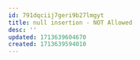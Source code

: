 ```yaml
---
id: 791dqciij7geri9b27lmgyt
title: null insertion - NOT Allowed
desc: ''
updated: 1713639604670
created: 1713639594010
---
```

